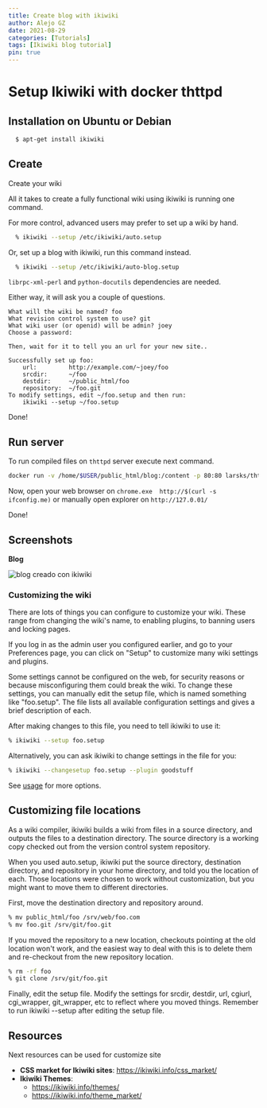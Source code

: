 ```yaml
---
title: Create blog with ikiwiki
author: Alejo GZ
date: 2021-08-29
categories: [Tutorials]
tags: [Ikiwiki blog tutorial]
pin: true
---
```

# Setup Ikiwiki with docker thttpd 

## Installation on Ubuntu or Debian

```bash
  $ apt-get install ikiwiki
```

## Create
Create your wiki

All it takes to create a fully functional wiki using ikiwiki is running one command.

For more control, advanced users may prefer to set up a wiki by hand.

```bash
  % ikiwiki --setup /etc/ikiwiki/auto.setup
```


Or, set up a blog with ikiwiki, run this command instead.

```bash
  % ikiwiki --setup /etc/ikiwiki/auto-blog.setup
```

`librpc-xml-perl` and `python-docutils` dependencies are needed.

Either way, it will ask you a couple of questions.

```
What will the wiki be named? foo
What revision control system to use? git
What wiki user (or openid) will be admin? joey
Choose a password:

Then, wait for it to tell you an url for your new site..

Successfully set up foo:
    url:         http://example.com/~joey/foo
    srcdir:      ~/foo
    destdir:     ~/public_html/foo
    repository:  ~/foo.git
To modify settings, edit ~/foo.setup and then run:
    ikiwiki --setup ~/foo.setup
```

Done!

## Run server

To run compiled files on `thttpd` server execute next command.

```bash
docker run -v /home/$USER/public_html/blog:/content -p 80:80 larsks/thttpd -d /content
```

Now, open your web browser on  `chrome.exe  http://$(curl -s ifconfig.me)` or manually open explorer on `http://127.0.01/`

Done!

## Screenshots

**Blog**

![blog creado con ikiwiki](https://i.imgur.com/Yjij297.png)

### Customizing the wiki

There are lots of things you can configure to customize your wiki. These range from changing the wiki's name, to enabling plugins, to banning users and locking pages.

If you log in as the admin user you configured earlier, and go to your Preferences page, you can click on "Setup" to customize many wiki settings and plugins.

Some settings cannot be configured on the web, for security reasons or because misconfiguring them could break the wiki. To change these settings, you can manually edit the setup file, which is named something like "foo.setup". The file lists all available configuration settings and gives a brief description of each.

After making changes to this file, you need to tell ikiwiki to use it:

```bash
% ikiwiki --setup foo.setup
```

Alternatively, you can ask ikiwiki to change settings in the file for you:

```bash
% ikiwiki --changesetup foo.setup --plugin goodstuff
```

See [usage][1] for more options.

## Customizing file locations

As a wiki compiler, ikiwiki builds a wiki from files in a source directory, and outputs the files to a destination directory. The source directory is a working copy checked out from the version control system repository.

When you used auto.setup, ikiwiki put the source directory, destination directory, and repository in your home directory, and told you the location of each. Those locations were chosen to work without customization, but you might want to move them to different directories.

First, move the destination directory and repository around.

```bash
% mv public_html/foo /srv/web/foo.com
% mv foo.git /srv/git/foo.git
```

If you moved the repository to a new location, checkouts pointing at the old location won't work, and the easiest way to deal with this is to delete them and re-checkout from the new repository location.

```bash
% rm -rf foo
% git clone /srv/git/foo.git
```

Finally, edit the setup file. Modify the settings for srcdir, destdir, url, cgiurl, cgi_wrapper, git_wrapper, etc to reflect where you moved things. Remember to run ikiwiki --setup after editing the setup file.

## Resources

Next resources can be used for customize site

- **CSS market for Ikiwiki sites**: https://ikiwiki.info/css_market/
- **Ikiwiki Themes**:
	- https://ikiwiki.info/themes/
	- https://ikiwiki.info/theme_market/


[1]: https://ikiwiki.info/usage/
[2]: https://ikiwiki.info/tips/dot_cgi
[3]: https://hub.docker.com/r/larsks/thttpd
